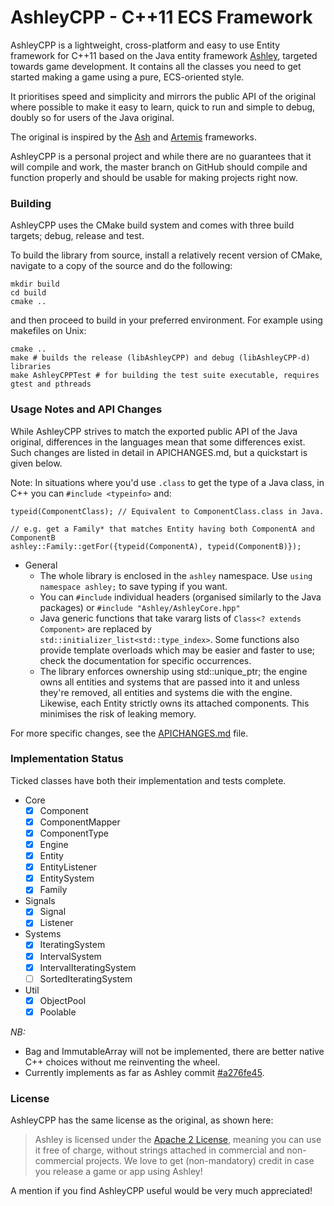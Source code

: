 AshleyCPP - C++11 ECS Framework
===============================

AshleyCPP is a lightweight, cross-platform and easy to use Entity framework for C++11 based on the Java entity framework
[Ashley](https://github.com/libgdx/ashley/), targeted towards game development. It contains all the classes you need to 
get started making a game using a pure, ECS-oriented style.

It prioritises speed and simplicity and mirrors the public API of the original where possible to make it easy to learn,
quick to run and simple to debug, doubly so for users of the Java original.

The original is inspired by the [Ash](http://www.ashframework.org/) and
[Artemis](http://gamadu.com/artemis/) frameworks.

AshleyCPP is a personal project and while there are no guarantees that it will compile and work, the master branch
on GitHub should compile and function properly and should be usable for making projects right now.

### Building

AshleyCPP uses the CMake build system and comes with three build targets; debug, release and test.

To build the library from source, install a relatively recent version of CMake, navigate to a copy of the source and
do the following:

    mkdir build
    cd build
    cmake ..

and then proceed to build in your preferred environment. For example using makefiles on Unix:

    cmake ..
    make # builds the release (libAshleyCPP) and debug (libAshleyCPP-d) libraries
    make AshleyCPPTest # for building the test suite executable, requires gtest and pthreads


### Usage Notes and API Changes
While AshleyCPP strives to match the exported public API of the Java original, differences in the languages mean that
some differences exist. Such changes are listed in detail in APICHANGES.md, but a quickstart is given below.

Note: In situations where you'd use `.class` to get the type of a Java class, in C++ you can `#include <typeinfo>` and:

    typeid(ComponentClass); // Equivalent to ComponentClass.class in Java.  
    
    // e.g. get a Family* that matches Entity having both ComponentA and ComponentB
    ashley::Family::getFor({typeid(ComponentA), typeid(ComponentB)});
     
- General
  - The whole library is enclosed in the `ashley` namespace. Use `using namespace ashley;` to save typing if you want.
  - You can `#include` individual headers (organised similarly to the Java packages) or `#include "Ashley/AshleyCore.hpp"`
  - Java generic functions that take vararg lists of `Class<? extends Component>` are replaced by
    `std::initializer_list<std::type_index>`. Some functions also provide template overloads which may be easier and
    faster to use; check the documentation for specific occurrences.
  - The library enforces ownership using std::unique_ptr; the engine owns all entities and systems that are passed into
    it and unless they're removed, all entities and systems die with the engine. Likewise, each Entity strictly owns
    its attached components. This minimises the risk of leaking memory. 
  
For more specific changes, see the [APICHANGES.md](https://github.com/SgtCoDFish/AshleyCPP/blob/master/APICHANGES.md) file.

### Implementation Status
Ticked classes have both their implementation and tests complete.
- Core
  - [x] Component
  - [x] ComponentMapper
  - [x] ComponentType
  - [x] Engine
  - [x] Entity
  - [x] EntityListener
  - [x] EntitySystem
  - [x] Family
- Signals
  - [x] Signal
  - [x] Listener
- Systems
  - [x] IteratingSystem
  - [x] IntervalSystem
  - [x] IntervalIteratingSystem
  - [ ] SortedIteratingSystem
- Util
  - [x] ObjectPool
  - [x] Poolable
  
*NB:*
- Bag and ImmutableArray will not be implemented, there are better native C++ choices without me reinventing the wheel.
- Currently implements as far as Ashley commit [#a276fe45](https://github.com/libgdx/ashley/commit/a276fe45c81d450f305ce1b5b0bd0fe837207a70).

### License

AshleyCPP has the same license as the original, as shown here:

> Ashley is licensed under the [Apache 2 License](https://github.com/libgdx/ashley/blob/master/LICENSE), meaning you
> can use it free of charge, without strings attached in commercial and non-commercial projects. We love to
> get (non-mandatory) credit in case you release a game or app using Ashley!

A mention if you find AshleyCPP useful would be very much appreciated!

